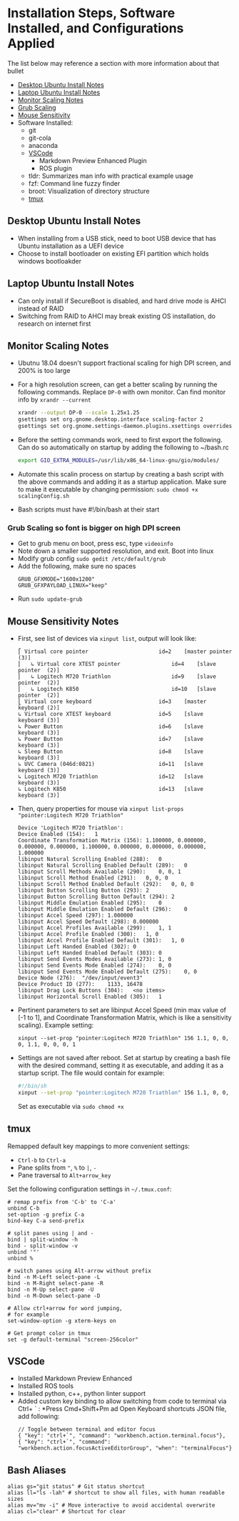 

# Installation Steps, Software Installed, and Configurations Applied
The list below may reference a section with more information about that bullet
* [Desktop Ubuntu Install Notes](#desktop-ubuntu-install-notes)
* [Laptop Ubuntu Install Notes](#laptop-ubuntu-install-notes)
* [Monitor Scaling Notes](#monitor-scaling-notes)
* [Grub Scaling](#grub-scaling-so-font-is-bigger-on-high-DPI-screen)
* [Mouse Sensitivity](#mouse-sensitivity-notes)
* Software Installed:
    * git
    * git-cola
    * anaconda
    * [VSCode](#vscode)
        * Markdown Preview Enhanced Plugin
        * ROS plugin
    * tldr: Summarizes man info with practical example usage
    * fzf: Command line fuzzy finder
    * broot: Visualization of directory structure
    * [tmux](#tmux)



## Desktop Ubuntu Install Notes
* When installing from a USB stick, need to boot USB device that has Ubuntu installation as a UEFI device
* Choose to install bootloader on existing EFI partition which holds windows bootloakder

## Laptop Ubuntu Install Notes
* Can only install if SecureBoot is disabled, and hard drive mode is AHCI instead of RAID
* Switching from RAID to AHCI may break existing OS installation, do research on internet first


## Monitor Scaling Notes
* Ubutnu 18.04 doesn't support fractional scaling for high DPI screen, and 200% is too large
* For a high resolution screen, can get a better scaling by running the following commands. Replace ```DP-0``` with own monitor. Can find monitor info by ```xrandr --current```
    ```bash
    xrandr --output DP-0 --scale 1.25x1.25
    gsettings set org.gnome.desktop.interface scaling-factor 2
    gsettings set org.gnome.settings-daemon.plugins.xsettings overrides "{'Gdk/WindowScalingFactor': <2>}"
    ```
* Before the setting commands work, need to first export the following. Can do so automatically on startup by adding the following to ~/bash.rc

    ```bash
    export GIO_EXTRA_MODULES=/usr/lib/x86_64-linux-gnu/gio/modules/
    ```    

* Automate this scalin process on startup by creating a bash script with the above commands and adding it as a startup application. Make sure to make it executable by changing permission: ```sudo chmod +x scalingConfig.sh```
* Bash scripts must have #!/bin/bash at their start    

### Grub Scaling so font is bigger on high DPI screen
* Get to grub menu on boot, press esc, type ```videoinfo```
* Note down a smaller supported resolution, and exit. Boot into linux
* Modify grub config
    ```sudo gedit /etc/default/grub```
* Add the following, make sure no spaces
    ```
    GRUB_GFXMODE="1600x1200"
    GRUB_GFXPAYLOAD_LINUX="keep"
    ```
* Run ```sudo update-grub```

## Mouse Sensitivity Notes
* First, see list of devices via ```xinput list```, output will look like:
    ```terminal
    ⎡ Virtual core pointer                    	id=2	[master pointer  (3)]
    ⎜   ↳ Virtual core XTEST pointer              	id=4	[slave  pointer  (2)]
    ⎜   ↳ Logitech M720 Triathlon                 	id=9	[slave  pointer  (2)]
    ⎜   ↳ Logitech K850                           	id=10	[slave  pointer  (2)]
    ⎣ Virtual core keyboard                   	id=3	[master keyboard (2)]
    ↳ Virtual core XTEST keyboard             	id=5	[slave  keyboard (3)]
    ↳ Power Button                            	id=6	[slave  keyboard (3)]
    ↳ Power Button                            	id=7	[slave  keyboard (3)]
    ↳ Sleep Button                            	id=8	[slave  keyboard (3)]
    ↳ UVC Camera (046d:0821)                  	id=11	[slave  keyboard (3)]
    ↳ Logitech M720 Triathlon                 	id=12	[slave  keyboard (3)]
    ↳ Logitech K850                           	id=13	[slave  keyboard (3)]
    ```
* Then, query properties for mouse via ```xinput list-props "pointer:Logitech M720 Triathlon"```
    ```terminal
    Device 'Logitech M720 Triathlon':
	Device Enabled (154):	1
	Coordinate Transformation Matrix (156):	1.100000, 0.000000, 0.000000, 0.000000, 1.100000, 0.000000, 0.000000, 0.000000, 1.000000
	libinput Natural Scrolling Enabled (288):	0
	libinput Natural Scrolling Enabled Default (289):	0
	libinput Scroll Methods Available (290):	0, 0, 1
	libinput Scroll Method Enabled (291):	0, 0, 0
	libinput Scroll Method Enabled Default (292):	0, 0, 0
	libinput Button Scrolling Button (293):	2
	libinput Button Scrolling Button Default (294):	2
	libinput Middle Emulation Enabled (295):	0
	libinput Middle Emulation Enabled Default (296):	0
	libinput Accel Speed (297):	1.000000
	libinput Accel Speed Default (298):	0.000000
	libinput Accel Profiles Available (299):	1, 1
	libinput Accel Profile Enabled (300):	1, 0
	libinput Accel Profile Enabled Default (301):	1, 0
	libinput Left Handed Enabled (302):	0
	libinput Left Handed Enabled Default (303):	0
	libinput Send Events Modes Available (273):	1, 0
	libinput Send Events Mode Enabled (274):	0, 0
	libinput Send Events Mode Enabled Default (275):	0, 0
	Device Node (276):	"/dev/input/event3"
	Device Product ID (277):	1133, 16478
	libinput Drag Lock Buttons (304):	<no items>
	libinput Horizontal Scroll Enabled (305):	1
    ```
* Pertinent parameters to set are libinput Accel Speed (min max value of [-1 to 1], and Coordinate Transformation Matrix, which is like a sensitivity scaling). Example setting:
    ```terminal
    xinput --set-prop "pointer:Logitech M720 Triathlon" 156 1.1, 0, 0, 0, 1.1, 0, 0, 0, 1

    ```
* Settings are not saved after reboot. Set at startup by creating a bash file with the desired command, setting it as executable, and adding it as a startup script. The file would contain for example:
    ```bash
    #!/bin/sh
    xinput --set-prop "pointer:Logitech M720 Triathlon" 156 1.1, 0, 0, 0, 1.1, 0, 0, 0, 1
    ```
    Set as executable via ```sudo chmod +x```

## tmux
Remapped default key mappings to more convenient settings:
  * `Ctrl-b` to `Ctrl-a`
  * Pane splits from `"`, `%` to `|`, `-`
  * Pane traversal to `Alt+arrow_key`

Set the following configuration settings in `~/.tmux.conf`: 
```
# remap prefix from 'C-b' to 'C-a'
unbind C-b
set-option -g prefix C-a
bind-key C-a send-prefix

# split panes using | and -
bind | split-window -h
bind - split-window -v
unbind '"'
unbind %

# switch panes using Alt-arrow without prefix
bind -n M-Left select-pane -L
bind -n M-Right select-pane -R
bind -n M-Up select-pane -U
bind -n M-Down select-pane -D

# Allow ctrl+arrow for word jumping,
# for example
set-window-option -g xterm-keys on

# Get prompt color in tmux
set -g default-terminal "screen-256color"
```
## VSCode
* Installed Markdown Preview Enhanced
* Installed ROS tools
* Installed python, c++, python linter support
* Added custom key binding to allow switching from code to terminal via Ctrl+ ` :
    *Press Cmd+Shift+Pm ad Open Keyboard shortcuts JSON file, add following:
    ```
    // Toggle between terminal and editor focus
    { "key": "ctrl+`", "command": "workbench.action.terminal.focus"},
    { "key": "ctrl+`", "command": "workbench.action.focusActiveEditorGroup", "when": "terminalFocus"}
    ```

## Bash Aliases
```
alias gs="git status" # Git status shortcut
alias ll="ls -lah" # shortcut to show all files, with human readable sizes
alias mv="mv -i" # Move interactive to avoid accidental overwrite
alias cl="clear" # Shortcut for clear
```